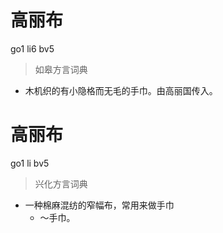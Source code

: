 # 高丽布
go1 li6 bv5
> 如皋方言词典
- 木机织的有小隐格而无毛的手巾。由高丽国传入。

# 高丽布
go1 li bv5
> 兴化方言词典
- 一种棉麻混纺的窄幅布，常用来做手巾
  - ～手巾。

